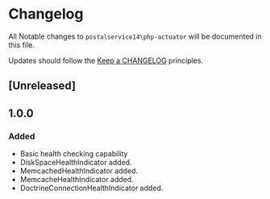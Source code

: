 # Changelog

All Notable changes to `postalservice14\php-actuator` will be documented in this file.

Updates should follow the [Keep a CHANGELOG](http://keepachangelog.com/) principles.

## [Unreleased]

## 1.0.0

### Added
- Basic health checking capability
- DiskSpaceHealthIndicator added.
- MemcachedHealthIndicator added.
- MemcacheHealthIndicator added.
- DoctrineConnectionHealthIndicator added.
